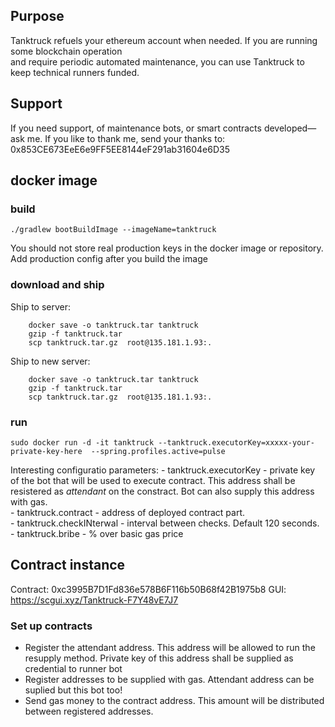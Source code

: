 ##  Purpose

Tanktruck refuels your ethereum account when needed. If you are running some blockchain operation  
and require periodic automated maintenance, you can use Tanktruck to keep technical runners funded. 

## Support

If you need support, of maintenance bots, or smart contracts developed—ask me.  If you like to thank me, 
send your thanks to: 0x853CE673EeE6e9FF5EE8144eF291ab31604e6D35


## docker image

### build

````shell
./gradlew bootBuildImage --imageName=tanktruck
````
You should not store real production keys in the docker image or repository.
Add production config after you build the image



### download and ship


Ship to server:
````shell
    docker save -o tanktruck.tar tanktruck
    gzip -f tanktruck.tar
    scp tanktruck.tar.gz  root@135.181.1.93:.
````

Ship to new server:
````shell
    docker save -o tanktruck.tar tanktruck
    gzip -f tanktruck.tar
    scp tanktruck.tar.gz  root@135.181.1.93:.
````

### run

````shell
sudo docker run -d -it tanktruck --tanktruck.executorKey=xxxxx-your-private-key-here  --spring.profiles.active=pulse
````
Interesting configuratio parameters:
    - tanktruck.executorKey - private key of the bot that will be used to execute contract.  This address shall be resistered as _attendant_ on the constract. Bot can also supply this address with gas.   
    - tanktruck.contract - address of deployed contract part.  
    - tanktruck.checkINterwal - interval between checks.  Default 120 seconds. 
    - tanktruck.bribe - % over basic gas price


## Contract instance

Contract:  0xc3995B7D1Fd836e578B6F116b50B68f42B1975b8
GUI: https://scgui.xyz/Tanktruck-F7Y48vE7J7

### Set up contracts

- Register the attendant address. This address will be allowed to run the resupply method.  Private key of this address shall be supplied as credential to runner bot
- Register addresses to be supplied with gas.   Attendant address can be suplied but this bot too!
- Send gas money to the contract address.  This amount will be distributed between registered addresses.